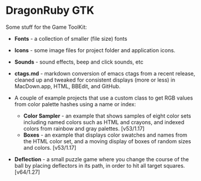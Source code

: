 # DragonRuby GTK

Some stuff for the Game ToolKit:

- **Fonts** - a collection of smaller (file size) fonts

- **Icons** - some image files for project folder and application icons.

- **Sounds** - sound effects, beep and click sounds, etc

- **ctags.md** - markdown conversion of emacs ctags from a recent release, cleaned up and tweaked for consistent displays (more or less) in MacDown.app, HTML, BBEdit, and GitHub.

- A couple of example projects that use a custom class to get RGB values from color palette hashes using a name or index:
    - **Color Sampler** - an example that shows samples of eight color sets including named colors such as HTML and crayons, and indexed colors from rainbow and gray palettes.  [v53/1.17]
    - **Boxes** - an example that displays color swatches and names from the HTML color set, and a moving display of boxes of random sizes and colors.  [v53/1.17]

- **Deflection** - a small puzzle game where you change the course of the ball by placing deflectors in its path, in order to hit all target squares. [v64/1.27]

